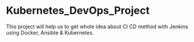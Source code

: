 # Kubernetes_DevOps_Project
This project will help us to get whole idea about CI CD method with Jenkins using Docker, Ansible &amp; Kubernetes.
